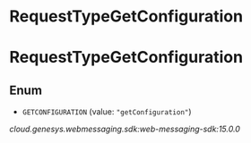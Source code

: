 # RequestTypeGetConfiguration


# RequestTypeGetConfiguration

## Enum


* `GETCONFIGURATION` (value: `"getConfiguration"`)




_cloud.genesys.webmessaging.sdk:web-messaging-sdk:15.0.0_
